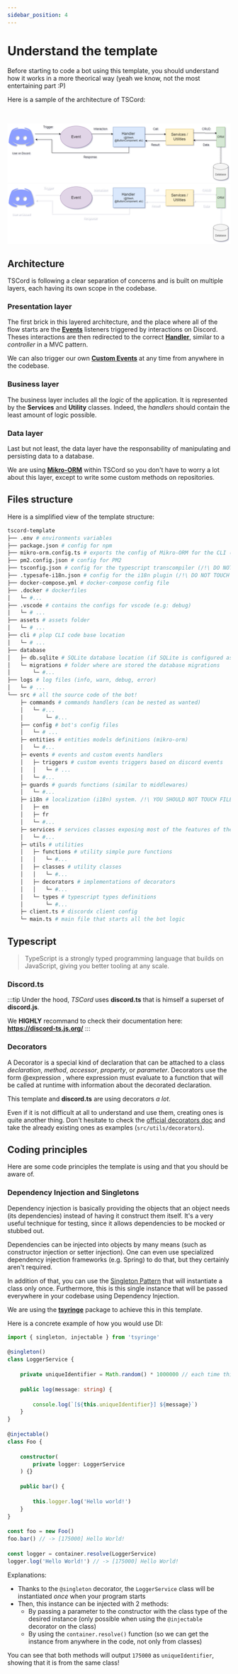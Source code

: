 ```yaml
---
sidebar_position: 4
---
```


# Understand the template

Before starting to code a bot using this template, you should understand how it works in a more theorical way (yeah we know, not the most entertaining part :P)

Here is a sample of the architecture of TSCord:

<br/>

![TSCord architecture diagram](./img/tscord_architecture_LIGHT.png#gh-light-mode-only)
![TSCord architecture diagram](./img/tscord_architecture_DARK.png#gh-dark-mode-only)

## Architecture

TSCord is following a clear separation of concerns and is built on multiple layers, each having its own scope in the codebase.

### Presentation layer

The first brick in this layered architecture, and the place where all of the flow starts are the **[Events](/docs/discord/events)** listeners triggered by interactions on Discord. Theses interactions are then redirected to the correct **[Handler](/docs/discord/interactions)**, similar to a *controller* in a MVC pattern.

We can also trigger our own **[Custom Events](/docs/features/custom-events)** at any time from anywhere in the codebase.

### Business layer

The business layer includes all the *logic* of the application. It is represented by the **Services** and **Utility** classes.
Indeed, the *handlers* should contain the least amount of logic possible.

### Data layer

Last but not least, the data layer have the responsability of manipulating and persisting data to a database.

We are using **[Mikro-ORM](/docs/features/database/orm)** within TSCord so you don't have to worry a lot about this layer, except to write some custom methods on repositories.


## Files structure

Here is a simplified view of the template structure:

```bash
tscord-template
├── .env # environments variables
├── package.json # config for npm
├── mikro-orm.config.ts # exports the config of Mikro-ORM for the CLI (/!\ DO NOT TOUCH /!\)
├── pm2.config.json # config for PM2
├── tsconfig.json # config for the typescript transcompiler (/!\ DO NOT TOUCH /!\)
├── .typesafe-i18n.json # config for the i18n plugin (/!\ DO NOT TOUCH /!\)
├── docker-compose.yml # docker-compose config file
├── .docker # dockerfiles
│   └─ #...
├── .vscode # contains the configs for vscode (e.g: debug)
│   └─ # ...
├── assets # assets folder
│   └─ # ...
├── cli # plop CLI code base location
│   └─ # ...
├── database
│   ├─ db.sqlite # SQLite database location (if SQLite is configured as database for the bot)
│   └─ migrations # folder where are stored the database migrations
│       └─ #...
├── logs # log files (info, warn, debug, error)
│   └─ # ... 
└── src # all the source code of the bot!
    ├─ commands # commands handlers (can be nested as wanted)
    │   └─ #...
    │       └─ #...
    ├── config # bot's config files
    │   └─ # ...
    ├─ entities # entities models definitions (mikro-orm)
    │   └─ #...
    ├─ events # events and custom events handlers
    │   ├─ triggers # custom events triggers based on discord events
    │   │   └─ # ...
    │   └─ #...
    ├─ guards # guards functions (similar to middlewares)
    │   └─ #...
    ├─ i18n # localization (i18n) system. /!\ YOU SHOULD NOT TOUCH FILES, ONLY LOCALES FOLDERS
    │   ├─ en
    │   ├─ fr
    │   └─ #...
    ├─ services # services classes exposing most of the features of the bot
    │   └─ #...
    ├─ utils # utilities
    │   ├─ functions # utility simple pure functions 
    │   │   └─ #...
    │   ├─ classes # utility classes 
    │   │   └─ #...
    │   ├─ decorators # implementations of decorators 
    │   │   └─ #...
    │   └─ types # typescript types definitions 
    │       └─ #...
    ├─ client.ts # discordx client config
    └─ main.ts # main file that starts all the bot logic
```


## Typescript

> TypeScript is a strongly typed programming language that builds on JavaScript, giving you better tooling at any scale.

### Discord.ts

:::tip
Under the hood, *TSCord* uses **discord.ts** that is himself a superset of **discord.js**.

We **HIGHLY** recommand to check their documentation here: **https://discord-ts.js.org/**
::: 

### Decorators

A Decorator is a special kind of declaration that can be attached to a class *declaration*, *method*, *accessor*, *property*, or *parameter*. Decorators use the form @expression , where expression must evaluate to a function that will be called at runtime with information about the decorated declaration.

This template and **discord.ts** are using decorators *a lot*.

Even if it is not difficult at all to understand and use them, creating ones is quite another thing. Don't hesitate to check the [official decorators doc](https://www.typescriptlang.org/docs/handbook/decorators.html) and take the already existing ones as examples (`src/utils/decorators`).

## Coding principles

Here are some code principles the template is using and that you should be aware of.

### Dependency Injection and Singletons

Dependency injection is basically providing the objects that an object needs (its dependencies) instead of having it construct them itself. It's a very useful technique for testing, since it allows dependencies to be mocked or stubbed out.

Dependencies can be injected into objects by many means (such as constructor injection or setter injection). One can even use specialized dependency injection frameworks (e.g. Spring) to do that, but they certainly aren't required.

In addition of that, you can use the [Singleton Pattern](https://sourcemaking.com/design_patterns/singleton) that will instantiate a class only once. Furthermore, this is this single instance that will be passed everywhere in your codebase using Dependency Injection.

We are using the **[tsyringe](https://github.com/microsoft/tsyringe)** package to achieve this in this template.

Here is a concrete example of how you would use DI:

```ts
import { singleton, injectable } from 'tsyringe'

@singleton()
class LoggerService {

    private uniqueIdentifier = Math.random() * 1000000 // each time this class is instantiated, it will have a merely unique 'uniqueIdentifier' attribute

    public log(message: string) {

        console.log(`[${this.uniqueIdentifier}] ${message}`)
    }
}

@injectable()
class Foo {

    constructor(
        private logger: LoggerService
    ) {}

    public bar() {

        this.logger.log('Hello world!')
    }
}

const foo = new Foo()
foo.bar() // -> [175000] Hello World!

const logger = container.resolve(LoggerService)
logger.log('Hello World!') // -> [175000] Hello World!

```

Explanations:
- Thanks to the `@singleton` decorator, the `LoggerService` class will be instantiated *once* when your program starts
- Then, this instance can be injected with 2 methods:
    - By passing a parameter to the constructor with the class type of the desired instance (only possible when using the `@injectable` decorator on the class)
    - By using the `container.resolve()` function (so we can get the instance from anywhere in the code, not only from classes)

You can see that both methods will output `175000` as `uniqueIdentifier`, showing that it is from the same class!